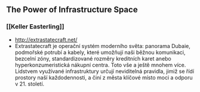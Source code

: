## The Power of Infrastructure Space
### [[Keller Easterling]]
-  http://extrastatecraft.net/
- Extrastatecraft je operační systém moderního světa: panorama Dubaie, podmořské potrubí a kabely, které umožňují naši běžnou komunikaci, bezcelní zóny, standardizované rozměry kreditních karet anebo hyperkonzumeristická nákupní centra. Toto vše a ještě mnohem více. Lidstvem využívané infrastruktury určují neviditelná pravidla, jimiž se řídí prostory naší každodennosti, a činí z města klíčové místo moci a odporu v 21. století.